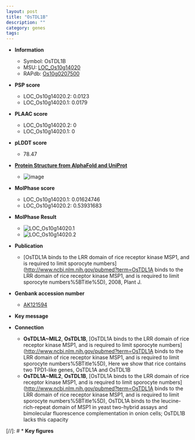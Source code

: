 ```yaml
---
layout: post
title: "OsTDL1B"
description: ""
category: genes
tags: 
---
```


* **Information**  
    + Symbol: OsTDL1B  
    + MSU: [LOC_Os10g14020](http://rice.plantbiology.msu.edu/cgi-bin/ORF_infopage.cgi?orf=LOC_Os10g14020)  
    + RAPdb: [Os10g0207500](http://rapdb.dna.affrc.go.jp/viewer/gbrowse_details/irgsp1?name=Os10g0207500)  

* **PSP score**  
    + LOC_Os10g14020.2: 0.0123 
    + LOC_Os10g14020.1: 0.0179 

* **PLAAC score**  
    + LOC_Os10g14020.2: 0 
    + LOC_Os10g14020.1: 0 

* **pLDDT score**
    + 78.47

* **[Protein Structure from AlphaFold and UniProt](https://www.uniprot.org/uniprotkb/Q8S6P9/entry#structure)**
    + ![image](https://ricepsp.github.io/images/Q8/AF-Q8S6P9-F1.png)

* **MolPhase score**
    + LOC_Os10g14020.1: 0.01624746
    + LOC_Os10g14020.2: 0.53931683

* **MolPhase Result**
    + ![LOC_Os10g14020.1](https://304243504.github.io/Pictures/LOC_Os10g/LOC_Os10g14020.1.png)
    + ![LOC_Os10g14020.2](https://304243504.github.io/Pictures/LOC_Os10g/LOC_Os10g14020.2.png)

* **Publication**  
    + [OsTDL1A binds to the LRR domain of rice receptor kinase MSP1, and is required to limit sporocyte numbers](http://www.ncbi.nlm.nih.gov/pubmed?term=OsTDL1A binds to the LRR domain of rice receptor kinase MSP1, and is required to limit sporocyte numbers%5BTitle%5D), 2008, Plant J.

* **Genbank accession number**  
    + [AK121594](http://www.ncbi.nlm.nih.gov/nuccore/AK121594)

* **Key message**  

* **Connection**  
    + __OsTDL1A~MIL2__, __OsTDL1B__, [OsTDL1A binds to the LRR domain of rice receptor kinase MSP1, and is required to limit sporocyte numbers](http://www.ncbi.nlm.nih.gov/pubmed?term=OsTDL1A binds to the LRR domain of rice receptor kinase MSP1, and is required to limit sporocyte numbers%5BTitle%5D), Here we show that rice contains two TPD1-like genes, OsTDL1A and OsTDL1B
    + __OsTDL1A~MIL2__, __OsTDL1B__, [OsTDL1A binds to the LRR domain of rice receptor kinase MSP1, and is required to limit sporocyte numbers](http://www.ncbi.nlm.nih.gov/pubmed?term=OsTDL1A binds to the LRR domain of rice receptor kinase MSP1, and is required to limit sporocyte numbers%5BTitle%5D), OsTDL1A binds to the leucine-rich-repeat domain of MSP1 in yeast two-hybrid assays and bimolecular fluorescence complementation in onion cells; OsTDL1B lacks this capacity

[//]: # * **Key figures**  


